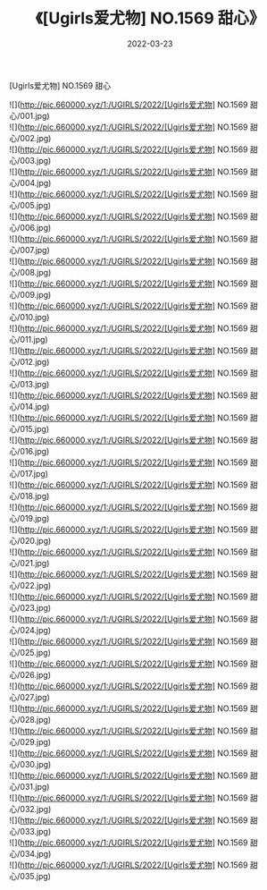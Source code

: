 ﻿---
layout: post
title:  《[Ugirls爱尤物] NO.1569 甜心》
date:   2022-03-23
img: http://pic.660000.xyz/1:/UGIRLS/2022/[Ugirls爱尤物] NO.1569 甜心/000.jpg
categories: [美女, 清纯, 唯美]
---

[Ugirls爱尤物] NO.1569 甜心

 ![](http://pic.660000.xyz/1:/UGIRLS/2022/[Ugirls爱尤物] NO.1569 甜心/001.jpg) <br>![](http://pic.660000.xyz/1:/UGIRLS/2022/[Ugirls爱尤物] NO.1569 甜心/002.jpg) <br>![](http://pic.660000.xyz/1:/UGIRLS/2022/[Ugirls爱尤物] NO.1569 甜心/003.jpg) <br>![](http://pic.660000.xyz/1:/UGIRLS/2022/[Ugirls爱尤物] NO.1569 甜心/004.jpg) <br>![](http://pic.660000.xyz/1:/UGIRLS/2022/[Ugirls爱尤物] NO.1569 甜心/005.jpg) <br>![](http://pic.660000.xyz/1:/UGIRLS/2022/[Ugirls爱尤物] NO.1569 甜心/006.jpg) <br>![](http://pic.660000.xyz/1:/UGIRLS/2022/[Ugirls爱尤物] NO.1569 甜心/007.jpg) <br>![](http://pic.660000.xyz/1:/UGIRLS/2022/[Ugirls爱尤物] NO.1569 甜心/008.jpg) <br>![](http://pic.660000.xyz/1:/UGIRLS/2022/[Ugirls爱尤物] NO.1569 甜心/009.jpg) <br>![](http://pic.660000.xyz/1:/UGIRLS/2022/[Ugirls爱尤物] NO.1569 甜心/010.jpg) <br>![](http://pic.660000.xyz/1:/UGIRLS/2022/[Ugirls爱尤物] NO.1569 甜心/011.jpg) <br>![](http://pic.660000.xyz/1:/UGIRLS/2022/[Ugirls爱尤物] NO.1569 甜心/012.jpg) <br>![](http://pic.660000.xyz/1:/UGIRLS/2022/[Ugirls爱尤物] NO.1569 甜心/013.jpg) <br>![](http://pic.660000.xyz/1:/UGIRLS/2022/[Ugirls爱尤物] NO.1569 甜心/014.jpg) <br>![](http://pic.660000.xyz/1:/UGIRLS/2022/[Ugirls爱尤物] NO.1569 甜心/015.jpg) <br>![](http://pic.660000.xyz/1:/UGIRLS/2022/[Ugirls爱尤物] NO.1569 甜心/016.jpg) <br>![](http://pic.660000.xyz/1:/UGIRLS/2022/[Ugirls爱尤物] NO.1569 甜心/017.jpg) <br>![](http://pic.660000.xyz/1:/UGIRLS/2022/[Ugirls爱尤物] NO.1569 甜心/018.jpg) <br>![](http://pic.660000.xyz/1:/UGIRLS/2022/[Ugirls爱尤物] NO.1569 甜心/019.jpg) <br>![](http://pic.660000.xyz/1:/UGIRLS/2022/[Ugirls爱尤物] NO.1569 甜心/020.jpg) <br>![](http://pic.660000.xyz/1:/UGIRLS/2022/[Ugirls爱尤物] NO.1569 甜心/021.jpg) <br>![](http://pic.660000.xyz/1:/UGIRLS/2022/[Ugirls爱尤物] NO.1569 甜心/022.jpg) <br>![](http://pic.660000.xyz/1:/UGIRLS/2022/[Ugirls爱尤物] NO.1569 甜心/023.jpg) <br>![](http://pic.660000.xyz/1:/UGIRLS/2022/[Ugirls爱尤物] NO.1569 甜心/024.jpg) <br>![](http://pic.660000.xyz/1:/UGIRLS/2022/[Ugirls爱尤物] NO.1569 甜心/025.jpg) <br>![](http://pic.660000.xyz/1:/UGIRLS/2022/[Ugirls爱尤物] NO.1569 甜心/026.jpg) <br>![](http://pic.660000.xyz/1:/UGIRLS/2022/[Ugirls爱尤物] NO.1569 甜心/027.jpg) <br>![](http://pic.660000.xyz/1:/UGIRLS/2022/[Ugirls爱尤物] NO.1569 甜心/028.jpg) <br>![](http://pic.660000.xyz/1:/UGIRLS/2022/[Ugirls爱尤物] NO.1569 甜心/029.jpg) <br>![](http://pic.660000.xyz/1:/UGIRLS/2022/[Ugirls爱尤物] NO.1569 甜心/030.jpg) <br>![](http://pic.660000.xyz/1:/UGIRLS/2022/[Ugirls爱尤物] NO.1569 甜心/031.jpg) <br>![](http://pic.660000.xyz/1:/UGIRLS/2022/[Ugirls爱尤物] NO.1569 甜心/032.jpg) <br>![](http://pic.660000.xyz/1:/UGIRLS/2022/[Ugirls爱尤物] NO.1569 甜心/033.jpg) <br>![](http://pic.660000.xyz/1:/UGIRLS/2022/[Ugirls爱尤物] NO.1569 甜心/034.jpg) <br>![](http://pic.660000.xyz/1:/UGIRLS/2022/[Ugirls爱尤物] NO.1569 甜心/035.jpg) <br>